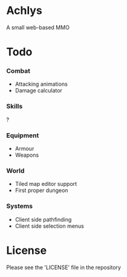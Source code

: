 # Achlys
A small web-based MMO

# Todo
### Combat
* Attacking animations
* Damage calculator
### Skills
?
### Equipment
* Armour
* Weapons
### World
* Tiled map editor support
* First proper dungeon
### Systems
* Client side pathfinding
* Client side selection menus

# License
Please see the 'LICENSE' file in the repository
